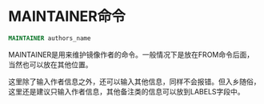 # MAINTAINER命令

```dockerfile
MAINTAINER authors_name
```

MAINTAINER是用来维护镜像作者的命令。一般情况下是放在FROM命令后面，当然也可以放在其他位置。

这里除了输入作者信息之外，还可以输入其他信息，同样不会报错。但入乡随俗，这里还是建议只输入作者信息，其他备注类的信息可以放到LABELS字段中。
